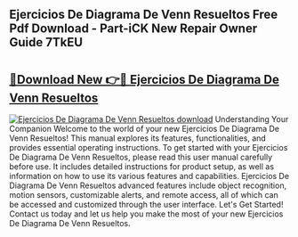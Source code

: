 ## Ejercicios De Diagrama De Venn Resueltos Free Pdf Download - Part-iCK New Repair Owner Guide 7TkEU

# <h2><a href="http://dfm8yk.blite.top/?on=Ejercicios+De+Diagrama+De+Venn+Resueltos">🔗Download New 👉🔴 Ejercicios De Diagrama De Venn Resueltos</a></h2>

[![Ejercicios De Diagrama De Venn Resueltos download](https://i.imgur.com/lujVjoI.png)](http://dfm8yk.blite.top/?on=Ejercicios+De+Diagrama+De+Venn+Resueltos)
Understanding Your Companion Welcome to the world of your new Ejercicios De Diagrama De Venn Resueltos! This manual explores its features, functionalities, and provides essential operating instructions. To get started with your Ejercicios De Diagrama De Venn Resueltos, please read this user manual carefully before use. It includes detailed instructions for product setup, as well as information on how to use its various features and capabilities. Ejercicios De Diagrama De Venn Resueltos advanced features include object recognition, motion sensors, customizable alerts, and remote access, all of which can be accessed and customized through the user interface. Let's Get Started! Contact us today and let us help you make the most of your new Ejercicios De Diagrama De Venn Resueltos.
